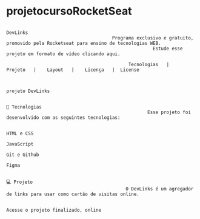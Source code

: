 # projetocursoRocketSeat
                                                                                DevLinks
                                           Programa exclusivo e gratuito, promovido pela Rocketseat para ensino de tecnologias WEB.
                                                          Estude esse projeto em formato de vídeo clicando aqui.

                                                 Tecnologias   |    Projeto   |    Layout   |    Licença   |  License


                                                                             projeto DevLinks

                                                                              🚀 Tecnologias
                                                        Esse projeto foi desenvolvido com as seguintes tecnologias:

                                                                                 HTML e CSS
                                                                                 JavaScript
                                                                                Git e Github
                                                                                    Figma

                                                                                 💻 Projeto
                                                O DevLinks é um agregador de links para usar como cartão de visitas online.

                                                                     Acesse o projeto finalizado, online


